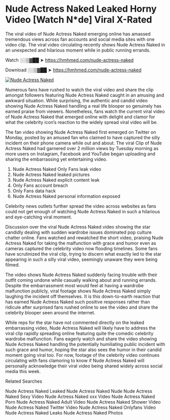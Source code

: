 ﻿# Nude Actress Naked Leaked Horny Video [Watch N*de] Viral X-Rated

The viral video of ﻿Nude Actress Naked emerging online has amassed tremendous views across fan accounts and social media sites with one video clip. The viral video circulating recently shows ﻿Nude Actress Naked in an unexpected and hilarious moment while in public running errands. 

Watch ░░▒▓██ ➤ https://hmhmed.com/nude-actress-naked

Download ░░▒▓██ ➤ https://hmhmed.com/nude-actress-naked

[![Nude Actress Naked](https://i.imgur.com/dJHk4Zq.gif)](https://hmhmed.com/nude-actress-naked)

Numerous fans have rushed to watch the viral video and share the clip amongst followers featuring ﻿Nude Actress Naked caught in an amusing and awkward situation. While surprising, the authentic and candid video showing ﻿Nude Actress Naked handling a real life blooper so genuinely has earned praise from viewers. Nonetheless, fans watch the current viral video of ﻿Nude Actress Naked that emerged online with delight and clamor for what the celebrity icon’s reaction to the widely spread viral video will be.

The fan video showing ﻿Nude Actress Naked first emerged on Twitter on Monday, posted by an amused fan who claimed to have captured the silly incident on their phone camera while out and about. The viral Clip of ﻿Nude Actress Naked had garnered over 2 million views by Tuesday morning as more users on Instagram, Facebook and YouTube began uploading and sharing the embarrassing yet entertaining video. 

1. ﻿Nude Actress Naked Only Fans leak video
2. ﻿Nude Actress Naked leaked pictures
3. ﻿Nude Actress Naked explicit content leak
4. Only Fans account breach
5. Only Fans data hack
6. ﻿Nude Actress Naked personal information exposed

Celebrity news outlets further spread the video across websites as fans could not get enough of watching ﻿Nude Actress Naked in such a hilarious and eye-catching viral moment. 

Discussion over the viral ﻿Nude Actress Naked video showing the star candidly dealing with sudden wardrobe issues dominated pop culture chatter online. Fans watched and rewatched the short video, praising ﻿Nude Actress Naked for taking the malfunction with grace and humor even as cameras captured the celebrity video now flooding timelines. Some fans have scrutinized the viral clip, trying to discern what exactly led to the star appearing in such a silly viral video, seemingly unaware they were being filmed.

The video shows ﻿Nude Actress Naked suddenly facing trouble with their outfit coming undone while casually walking about and running errands. Despite the embarrassment most would feel at having a wardrobe malfunction publicly, viral footage shows ﻿Nude Actress Naked simply laughing the incident off themselves. It is this down-to-earth reaction that has earned ﻿Nude Actress Naked such positive responses rather than ridicule after surprised fans rushed online to see the video and share the celebrity blooper seen around the internet.  

While reps for the star have not commented directly on the leaked embarrassing video, ﻿Nude Actress Naked will likely have to address the viral clip rapidly spreading online featuring quite the comedic celebrity wardrobe malfunction. Fans eagerly watch and share the video showing ﻿Nude Actress Naked handling the potentially humiliating public incident with such grace and humor, hoping the star also sees the humor in their candid moment going viral too. For now, footage of the celebrity video continues circulating with fans clamoring to know if ﻿Nude Actress Naked will personally acknowledge their viral video being shared widely across social media this week.

Related Searches

﻿Nude Actress Naked Leaked
﻿Nude Actress Naked Nude
﻿Nude Actress Naked Sexy Video
﻿Nude Actress Naked xxx Video
﻿Nude Actress Naked Porn
﻿Nude Actress Naked Adult Video
﻿Nude Actress Naked Shower Video
﻿Nude Actress Naked Twitter Video
﻿Nude Actress Naked Onlyfans Video
﻿Nude Actress Naked Leaks
﻿Nude Actress Naked Photos